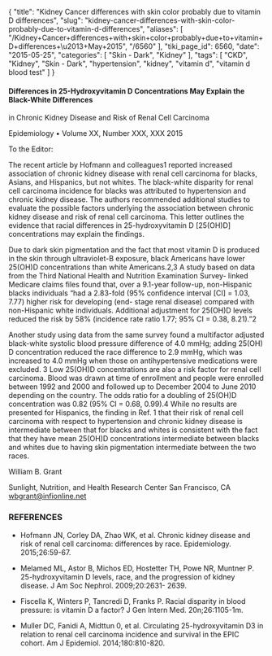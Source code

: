 {
    "title": "Kidney Cancer differences with skin color probably due to vitamin D differences",
    "slug": "kidney-cancer-differences-with-skin-color-probably-due-to-vitamin-d-differences",
    "aliases": [
        "/Kidney+Cancer+differences+with+skin+color+probably+due+to+vitamin+D+differences+\u2013+May+2015",
        "/6560"
    ],
    "tiki_page_id": 6560,
    "date": "2015-05-25",
    "categories": [
        "Skin - Dark",
        "Kidney"
    ],
    "tags": [
        "CKD",
        "Kidney",
        "Skin - Dark",
        "hypertension",
        "kidney",
        "vitamin d",
        "vitamin d blood test"
    ]
}


#### Differences in 25-Hydroxyvitamin D Concentrations May Explain the Black-White Differences

in Chronic Kidney Disease and Risk of Renal Cell Carcinoma

Epidemiology • Volume XX, Number XXX, XXX 2015

To the Editor:

The recent article by Hofmann and colleagues1 reported increased association of chronic kidney disease with renal cell carcinoma for blacks, Asians, and Hispanics, but not whites. The black-white disparity for renal cell carcinoma incidence for blacks was attributed to hypertension and chronic kidney disease. The authors recommended additional studies to evaluate the possible factors underlying the association between chronic kidney disease and risk of renal cell carcinoma. This letter outlines the evidence that racial differences in 25-hydroxyvitamin D <span>[25(OH)D]</span> concentrations may explain the findings.

Due to dark skin pigmentation and the fact that most vitamin D is produced in the skin through ultraviolet-B exposure, black Americans have lower 25(OH)D concentrations than white Americans.2,3 A study based on data from the Third National Health and Nutrition Examination Survey- linked Medicare claims files found that, over a 9.1-year follow-up, non-Hispanic blacks individuals “had a 2.83-fold (95% confidence interval <span>[CI]</span> = 1.03, 7.77) higher risk for developing (end- stage renal disease) compared with non-Hispanic white individuals. Additional adjustment for 25(OH)D levels reduced the risk by 58% (incidence rate ratio 1.77; 95% CI = 0.38, 8.21).”2 

Another study using data from the same survey found a multifactor adjusted black-white systolic blood pressure difference of 4.0 mmHg; adding 25(OH) D concentration reduced the race difference to 2.9 mmHg, which was increased to 4.0 mmHg when those on antihypertensive medications were excluded. 3 Low 25(OH)D concentrations are also a risk factor for renal cell carcinoma. Blood was drawn at time of enrollment and people were enrolled between 1992 and 2000 and followed up to December 2004 to June 2010 depending on the country. The odds ratio for a doubling of 25(OH)D concentration was 0.82 (95% CI = 0.68, 0.99).4 While no results are presented for Hispanics, the finding in Ref. 1 that their risk of renal cell carcinoma with respect to hypertension and chronic kidney disease is intermediate between that for blacks and whites is consistent with the fact that they have mean 25(OH)D concentrations intermediate between blacks and whites due to having skin pigmentation intermediate between the two races.

William B. Grant

Sunlight, Nutrition, and Health Research Center San Francisco, CA wbgrant@infionline.net

### REFERENCES

* Hofmann JN, Corley DA, Zhao WK, et al. Chronic kidney disease and risk of renal cell carcinoma: differences by race. Epidemiology. 2015;26:59-67.

* Melamed ML, Astor B, Michos ED, Hostetter TH, Powe NR, Muntner P. 25-hydroxyvitamin D levels, race, and the progression of kidney disease. J Am Soc Nephrol. 2009;20:2631- 2639.

* Fiscella K, Winters P, Tancredi D, Franks P. Racial disparity in blood pressure: is vitamin D a factor? J Gen Intern Med. 20n;26:1105-1m.

* Muller DC, Fanidi A, Midttun 0, et al. Circulating 25-hydroxyvitamin D3 in relation to renal cell carcinoma incidence and survival in the EPIC cohort. Am J Epidemiol. 2014;180:810-820.
